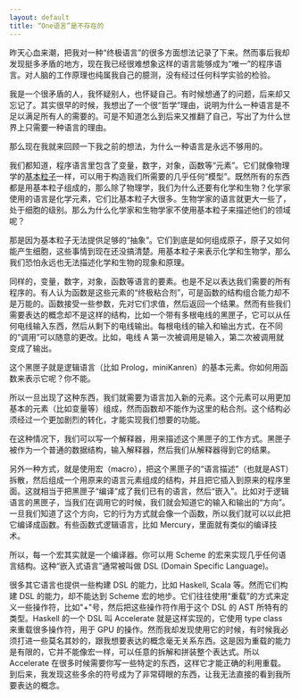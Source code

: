 ```yaml
---
layout: default
title: “One语言”是不存在的
---
```



昨天心血来潮，把我对一种“终极语言”的很多方面想法记录了下来。然而事后我却发现挺多矛盾的地方，现在我已经很难想象这样的语言能够成为“唯一”的程序语言。对人脑的工作原理也纯属我自己的臆测，没有经过任何科学实验的检验。

我是一个很矛盾的人，我怀疑别人，也怀疑自己。有时候想通了的问题，后来却又忘记了。其实很早的时候，我想出了一个很“哲学”理由，说明为什么一种语言是不足以满足所有人的需要的。可是不知道怎么到后来又推翻了自己，写出了为什么世界上只需要一种语言的理由。

那么现在我就来回顾一下我之前的想法，为什么一种语言是永远不够用的。

我们都知道，程序语言里包含了变量，数字，对象，函数等“元素”。它们就像物理学的<a href="http://en.wikipedia.org/wiki/Elementary_particle">基本粒子</a>一样，可以用于构造我们所需要的几乎任何“模型”。既然所有的东西都是用基本粒子组成的，那么除了物理学，我们为什么还要有化学和生物？化学家使用的语言是化学元素，它们比基本粒子大很多。生物学家的语言就更大一些了，处于细胞的级别。那么为什么化学家和生物学家不使用基本粒子来描述他们的领域呢？

那是因为基本粒子无法提供足够的“抽象”。它们到底是如何组成原子，原子又如何能产生细胞，这些事情到现在还没搞清楚。用基本粒子来表示化学和生物学，那么我们恐怕永远也无法描述化学和生物的现象和原理。

同样的，变量，数字，对象，函数等语言的要素。也是不足以表达我们需要的所有程序的。有人认为函数是这些元素的“终极粘合剂”，可是函数的结构组合能力却不是万能的。函数接受一些参数，先对它们求值，然后返回一个结果。然而有些我们需要表达的概念却不是这样的结构，比如一个带有多根电线的黑匣子，它可以从任何电线输入东西，然后从剩下的电线输出。每根电线的输入和输出方式，在不同的“调用”可以随意的更改。比如，电线 A 第一次被调用是输入，第二次被调用就变成了输出。

这个黑匣子就是逻辑语言（比如 Prolog，miniKanren）的基本元素。你如何用函数来表示它呢？你不能。

所以一旦出现了这种东西，我们就需要为语言加入新的元素。这个元素可以用更加基本的元素（比如变量等）组成，然而函数却不能作为这里的粘合剂。这个结构必须经过一个更加剧烈的转化，才能实现我们想要的功能。

在这种情况下，我们可以写一个解释器，用来描述这个黑匣子的工作方式。黑匣子被作为一个普通的数据结构，输入解释器，然后我们从解释器得到它的结果。

另外一种方式，就是使用宏（macro），把这个黑匣子的“语言描述”（也就是AST）拆散，然后组成一个用原来的语言元素组成的结构，并且把它插入到原来的程序里面。这就相当于把黑匣子“编译”成了我们已有的语言，然后“嵌入”。比如对于逻辑语言的黑匣子，当我们在调用它的时候，我们就会知道它的输入和输出的“方向”。一旦我们知道了这个方向，它的行为方式就会像一个函数，所以我们就可以以此把它编译成函数。有些函数式逻辑语言，比如 Mercury，里面就有类似的编译技术。

所以，每一个宏其实就是一个编译器。你可以用 Scheme 的宏来实现几乎任何语言结构。这种“嵌入式语言”通常被叫做 DSL (Domain Specific Language)。

很多其它语言也提供一些构建 DSL 的能力，比如 Haskell, Scala 等。然而它们构建 DSL 的能力，却不能达到 Scheme 宏的地步。它们往往使用“重载”的方式来定义一些操作符，比如"+"号，然后把这些操作符作用于这个 DSL 的 AST 所特有的类型。Haskell 的一个 DSL 叫 Accelerate 就是这样实现的，它使用 type class 来重载很多操作符，用于 GPU 的操作。然而我却发现使用它的时候，有时候我必须打进一些莫名其妙的，跟我想要表达的概念毫无关系东西。这是因为重载的能力是有限的，它并不能像宏一样，可以任意的拆解和拼装整个表达式。所以 Accelerate 在很多时候需要你写一些特定的东西，这样它才能正确的利用重载。到后来，我发现这些多余的符号成为了非常碍眼的东西，让我无法直接的看到我所要表达的概念。
